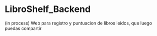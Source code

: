 # LibroShelf_Backend
(in process)  Web para registro y puntuacion de libros leidos,  que luego puedas compartir
